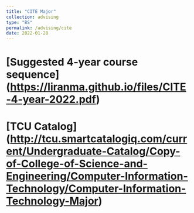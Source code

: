 ```yaml
---
title: "CITE Major"
collection: advising
type: "BS"
permalink: /advising/cite
date: 2022-01-28
---
```


[Suggested 4-year course sequence] (https://liranma.github.io/files/CITE-4-year-2022.pdf)
======


[TCU Catalog] (http://tcu.smartcatalogiq.com/current/Undergraduate-Catalog/Copy-of-College-of-Science-and-Engineering/Computer-Information-Technology/Computer-Information-Technology-Major)
======


